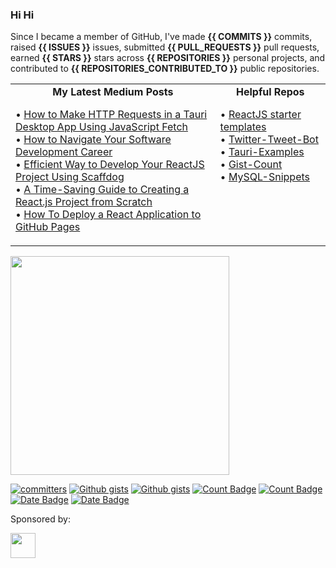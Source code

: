 <!-- “Wisdom tells me I am nothing. Love tells me I am everything. And between the two my life flows.” ― Nisargadatta Maharaj -->
<!-- Continuous Improvement Programme - CIP -->

<div>

### Hi Hi

Since I became a member of GitHub, I've made **{{ COMMITS }}** commits, raised **{{ ISSUES }}** issues, submitted **{{ PULL_REQUESTS }}** pull requests, earned **{{ STARS }}** stars across **{{ REPOSITORIES }}** personal projects, and contributed to **{{ REPOSITORIES_CONTRIBUTED_TO }}** public repositories.


<table>
<tr>
<td width="65%" valign="top">

<div align="center"> <b>My Latest Medium Posts</b> </div>

<!-- blog starts -->
• [How to Make HTTP Requests in a Tauri Desktop App Using JavaScript Fetch](https://levelup.gitconnected.com/how-to-make-http-requests-in-a-tauri-desktop-app-using-javascript-fetch-0820dc39271b?source=rss-4430950b9342------2)</br>
• [How to Navigate Your Software Development Career](https://levelup.gitconnected.com/how-to-navigate-your-software-development-career-b2f05f398672?source=rss-4430950b9342------2)</br>
• [Efficient Way to Develop Your ReactJS Project Using Scaffdog](https://levelup.gitconnected.com/efficient-way-to-develop-your-reactjs-project-using-scaffdog-8d7ecddfbd29?source=rss-4430950b9342------2)</br>
• [A Time-Saving Guide to Creating a React.js Project from Scratch](https://javascript.plainenglish.io/a-time-saving-guide-to-creating-a-react-js-project-from-scratch-50a8b4db1bed?source=rss-4430950b9342------2)</br>
• [How To Deploy a React Application to GitHub Pages](https://javascript.plainenglish.io/how-to-deploy-a-react-application-to-github-pages-e4f8890e1213?source=rss-4430950b9342------2)</br>
<!-- blog ends -->
     

 
</td>

     
<td width="35%" valign="top">

<div align="center"> <b>Helpful Repos</b> </div>

<div align="left">

• [ReactJS starter templates](https://github.com/lifeparticle/reactjs-starter-templates)</br>
• [Twitter-Tweet-Bot](https://github.com/lifeparticle/twitter-tweet-bot)</br>
• [Tauri-Examples](https://github.com/lifeparticle/tauri-examples)</br>
• [Gist-Count](https://github.com/lifeparticle/Gist-Count)</br>
• [MySQL-Snippets](https://github.com/lifeparticle/MySQL-Snippets)

</div>

</td>
</tr>

</table>

<!-- programmer_humor_img starts -->
<a href="https://imgur.com/r/ProgrammerHumor/vGz2mSp"><img max-height="400" width="350" src="https://i.imgur.com/vGz2mSp.jpg"></a>
<!-- programmer_humor_img ends -->

<a href="https://user-badge.committers.top/australia/lifeparticle"><img src="https://user-badge.committers.top/australia/lifeparticle.svg" alt="committers" /></a>
[![Github gists](https://gist-count.vercel.app/api?username=lifeparticle#gh-dark-mode-only)](https://gist.github.com/lifeparticle#gh-dark-mode-only)
[![Github gists](https://gist-count.vercel.app/api?username=lifeparticle#gh-light-mode-only)](https://gist.github.com/lifeparticle#gh-light-mode-only)
[![Count Badge][count-dark]](count#gh-dark-mode-only)
[![Count Badge][count-light]](count#gh-light-mode-only)
[![Date Badge][date-dark]](date#gh-dark-mode-only)
[![Date Badge][date-light]](date#gh-light-mode-only)


[count-dark]: https://komarev.com/ghpvc/?username=lifeparticle&style=flat&color=lightgrey&label=Profile%20Views#gh-dark-mode-only
[count-light]: https://komarev.com/ghpvc/?username=lifeparticle&style=flat&color=lightgrey&label=Profile%20Views#gh-light-mode-only

[date-dark]: https://img.shields.io/badge/Since-Jul,_2023-lightgrey#gh-light-mode-only
[date-light]: https://img.shields.io/badge/Since-Jul,_2023-lightgrey#gh-light-mode-only
     
[portfolio]: https://mahbub.ninja/
[gist]: https://gist.github.com/lifeparticle
[aurthohin]: https://github.com/lifeparticle/Aurthohin

Sponsored by:

<a href="https://arreal.company/"><img height="40" src="https://github.com/user-attachments/assets/b914fef7-f50f-4404-84de-e18fd4e90f7f"></a>
